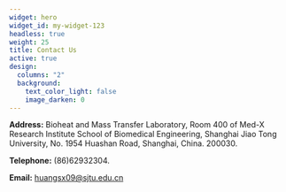 ```yaml
---
widget: hero
widget_id: my-widget-123
headless: true
weight: 25
title: Contact Us
active: true
design:
  columns: "2"
  background:
    text_color_light: false
    image_darken: 0
---
```

**Address:** Bioheat and Mass Transfer Laboratory, Room 400 of Med-X Research Institute School of Biomedical Engineering, Shanghai Jiao Tong University, No. 1954 Huashan Road, Shanghai, China. 200030.

**Telephone:** (86)62932304.

**Email:** huangsx09@sjtu.edu.cn